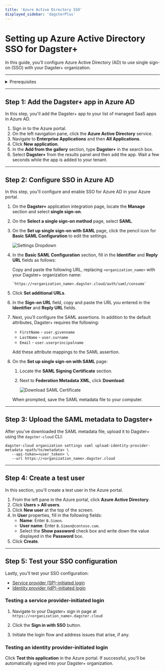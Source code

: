 ```yaml
---
title: 'Azure Active Directory SSO'
displayed_sidebar: 'dagsterPlus'
---
```


# Setting up Azure Active Directory SSO for Dagster+

In this guide, you'll configure Azure Active Directory (AD) to use single sign-on (SSO) with your Dagster+ organization.

---

<details>
  <summary>Prerequisites</summary>

To complete the steps in this guide, you'll need:

- **An existing Azure AD account**
- **To install the [`dagster-cloud` CLI](/todo)**
- **The following in Dagster+:**
  - A Pro plan
  - [Access to a user token](/todo)
  - [Organization Admin permissions](/dagster-plus/access/rbac/user-roles-permissions) in your organization

</details>

---

## Step 1: Add the Dagster+ app in Azure AD

In this step, you'll add the Dagster+ app to your list of managed SaaS apps in Azure AD.

1. Sign in to the Azure portal.
2. On the left navigation pane, click the **Azure Active Directory** service.
3. Navigate to **Enterprise Applications** and then **All Applications**.
4. Click **New application**.
5. In the **Add from the gallery** section, type **Dagster+** in the search box.
6. Select **Dagster+** from the results panel and then add the app. Wait a few seconds while the app is added to your tenant.

---

## Step 2: Configure SSO in Azure AD

In this step, you'll configure and enable SSO for Azure AD in your Azure portal.

1.  On the **Dagster+** application integration page, locate the **Manage** section and select **single sign-on**.

2.  On the **Select a single sign-on method** page, select **SAML**.

3.  On the **Set up single sign-on with SAML** page, click the pencil icon for **Basic SAML Configuration** to edit the settings.

    ![Settings Dropdown](/img/placeholder.svg)

4.  In the **Basic SAML Configuration** section, fill in the **Identifier** and **Reply URL** fields as follows:

    Copy and paste the following URL, replacing `<organization_name>` with your Dagster+ organization name:

        `https://<organization_name>.dagster.cloud/auth/saml/consume`

5.  Click **Set additional URLs**.

6.  In the **Sign-on URL** field, copy and paste the URL you entered in the **Identifier** and **Reply URL** fields.

7.  Next, you'll configure the SAML assertions. In addition to the default attributes, Dagster+ requires the following:

    - `FirstName` - `user.givenname`
    - `LastName` - `user.surname`
    - `Email` - `user.userprincipalname`

    Add these attribute mappings to the SAML assertion.

8.  On the **Set up single sign-on with SAML** page:

    1. Locate the **SAML Signing Certificate** section.

    2. Next to **Federation Metadata XML**, click **Download**:

       ![Download SAML Certificate](/img/placeholder.svg)

    When prompted, save the SAML metadata file to your computer.

---

## Step 3: Upload the SAML metadata to Dagster+

After you've downloaded the SAML metadata file, upload it to Dagster+ using the `dagster-cloud` CLI:

```shell
dagster-cloud organization settings saml upload-identity-provider-metadata <path/to/metadata> \
   --api-token=<user_token> \
   --url https://<organization_name>.dagster.cloud
```

---

## Step 4: Create a test user

In this section, you'll create a test user in the Azure portal.

1. From the left pane in the Azure portal, click **Azure Active Directory**.
2. Click **Users > All users**.
3. Click **New user** at the top of the screen.
4. In **User** properties, fill in the following fields:
   - **Name**: Enter `B.Simon`.
   - **User name**: Enter `B.Simon@contoso.com`.
   - Select the **Show password** check box and write down the value displayed in the **Password** box.
5. Click **Create**.

---

## Step 5: Test your SSO configuration

Lastly, you'll test your SSO configuration:

- [Service provider (SP)-initiated login](#testing-a-service-provider-initiated-login)
- [Identity provider (idP)-initiated login](#testing-an-identity-provider-initiated-login)

### Testing a service provider-initiated login

1. Navigate to your Dagster+ sign in page at `https://<organization_name>.dagster.cloud`

2. Click the **Sign in with SSO** button.

3. Initiate the login flow and address issues that arise, if any.

### Testing an identity provider-initiated login

Click **Test this application** in the Azure portal. If successful, you'll be automatically signed into your Dagster+ organization.
